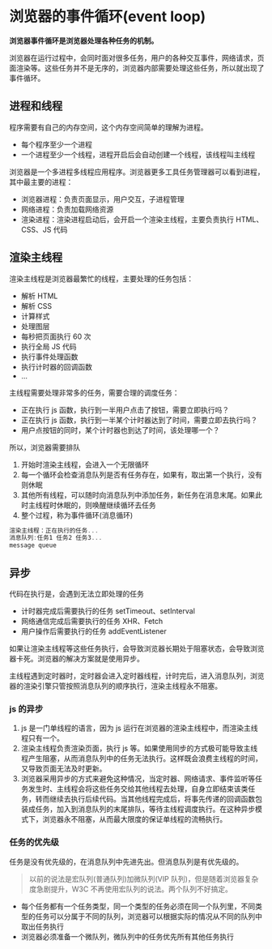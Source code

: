 # 浏览器的事件循环(event loop)

**浏览器事件循环是浏览器处理各种任务的机制。**

浏览器在运行过程中，会同时面对很多任务，用户的各种交互事件，网络请求，页面渲染等。这些任务并不是无序的，浏览器内部需要处理这些任务，所以就出现了事件循环。

## 进程和线程

程序需要有自己的内存空间，这个内存空间简单的理解为进程。

- 每个程序至少一个进程
- 一个进程至少一个线程，进程开启后会自动创建一个线程，该线程叫主线程

浏览器是一个多进程多线程应用程序。浏览器更多工具任务管理器可以看到进程，其中最主要的进程：

- 浏览器进程：负责页面显示，用户交互，子进程管理
- 网络进程：负责加载网络资源
- 渲染进程：渲染进程启动后，会开启一个渲染主线程，主要负责执行 HTML、CSS、JS 代码

## 渲染主线程

渲染主线程是浏览器最繁忙的线程，主要处理的任务包括：

- 解析 HTML
- 解析 CSS
- 计算样式
- 处理图层
- 每秒把页面执行 60 次
- 执行全局 JS 代码
- 执行事件处理函数
- 执行计时器的回调函数
- ...

主线程需要处理非常多的任务，需要合理的调度任务：

- 正在执行 js 函数，执行到一半用户点击了按钮，需要立即执行吗？
- 正在执行 js 函数，执行到一半某个计时器达到了时间，需要立即去执行吗？
- 用户点按钮的同时，某个计时器也到达了时间，该处理哪一个？

所以，浏览器需要排队

1. 开始时渲染主线程，会进入一个无限循环
2. 每一个循环会检查消息队列是否有任务存在，如果有，取出第一个执行，没有则休眠
3. 其他所有线程，可以随时向消息队列中添加任务，新任务在消息末尾。如果此时主线程时休眠的，则唤醒继续循环去任务
4. 整个过程，称为事件循环(消息循环)

```js
渲染主线程：正在执行的任务...
消息队列:任务1 任务2 任务3...
message queue
```

## 异步

代码在执行是，会遇到无法立即处理的任务

- 计时器完成后需要执行的任务 setTimeout、setInterval
- 网络通信完成后需要执行的任务 XHR、Fetch
- 用户操作后需要执行的任务 addEventListener

如果让渲染主线程等这些任务执行，会导致浏览器长期处于阻塞状态，会导致浏览器卡死。浏览器的解决方案就是使用异步。

主线程遇到定时器时，定时器会进入定时器线程，计时完后，进入消息队列，浏览器的渲染引擎只管按照消息队列的顺序执行，渲染主线程永不阻塞。

### js 的异步

1. js 是一门单线程的语言，因为 js 运行在浏览器的渲染主线程中，而渲染主线程只有一个。
2. 渲染主线程负责渲染页面，执行 js 等。如果使用同步的方式极可能导致主线程产生阻塞，从而消息队列中的任务无法执行。这样既会浪费主线程的时间，又导致页面无法及时更新。
3. 浏览器采用异步的方式来避免这种情况，当定时器、网络请求、事件监听等任务发生时、主线程会将这些任务交给其他线程去处理，自身立即结束该类任务，转而继续去执行后续代码。当其他线程完成后，将事先传递的回调函数包装成任务，加入到消息队列的末尾排队，等待主线程调度执行。在这种异步模式下，浏览器永不阻塞，从而最大限度的保证单线程的流畅执行。

### 任务的优先级

任务是没有优先级的，在消息队列中先进先出。但消息队列是有优先级的。

> 以前的说法是宏队列(普通队列)加微队列(VIP 队列)，但是随着浏览器复杂度急剧提升，W3C 不再使用宏队列的说法。两个队列不好搞定。

- 每个任务都有一个任务类型，同一个类型的任务必须在同一个队列里，不同类型的任务可以分属于不同的队列，浏览器可以根据实际的情况从不同的队列中取出任务执行
- 浏览器必须准备一个微队列，微队列中的任务优先所有其他任务执行
